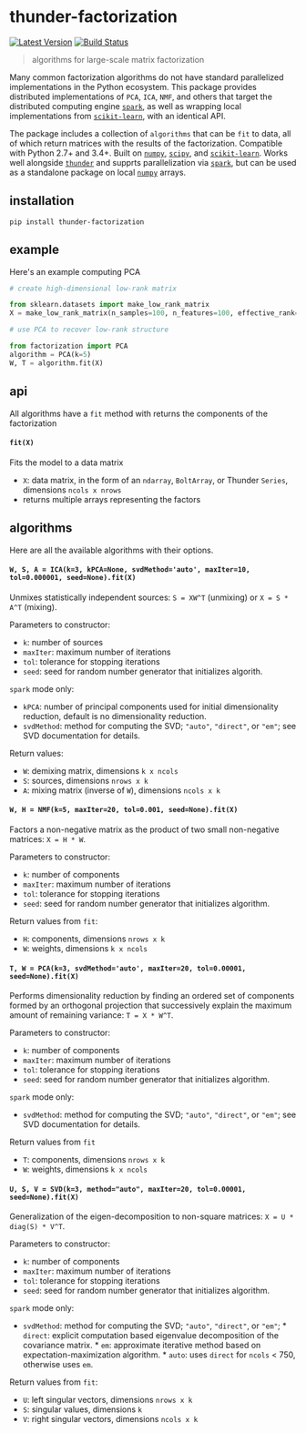 # thunder-factorization

[![Latest Version](https://img.shields.io/pypi/v/thunder-factorization.svg?style=flat-square)](https://pypi.python.org/pypi/thunder-factorization)
[![Build Status](https://img.shields.io/travis/thunder-project/thunder-factorization/master.svg?style=flat-square)](https://travis-ci.org/thunder-project/thunder-factorization) 

> algorithms for large-scale matrix factorization

Many common factorization algorithms do not have standard parallelized implementations in the Python ecosystem. This package provides distributed implementations of `PCA`, `ICA`, `NMF`, and others that target the distributed computing engine [`spark`](https://github.com/apache/spark), as well as wrapping local implementations from [`scikit-learn`](https://github.com/scikit-learn/scikit-learn), with an identical API.

The package includes a collection of `algorithms` that can be `fit` to data, all of which return matrices with the results of the factorization. Compatible with Python 2.7+ and 3.4+. Built on [`numpy`](https://github.com/numpy/numpy), [`scipy`](https://github.com/scipy/scipy), and [`scikit-learn`](https://github.com/scikit-learn/scikit-learn). Works well alongside [`thunder`](https://github.com/thunder-project/thunder) and supprts parallelization via [`spark`](https://github.com/apache/spark), but can be used as a standalone package on local [`numpy`](https://github.com/numpy/numpy) arrays.

## installation
```
pip install thunder-factorization
```

## example

Here's an example computing PCA

```python
# create high-dimensional low-rank matrix

from sklearn.datasets import make_low_rank_matrix
X = make_low_rank_matrix(n_samples=100, n_features=100, effective_rank=5)

# use PCA to recover low-rank structure

from factorization import PCA
algorithm = PCA(k=5)
W, T = algorithm.fit(X)
```

## api

All algorithms have a `fit` method with returns the components of the factorization

#### `fit(X)`

Fits the model to a data matrix
- `X`: data matrix, in the form of an `ndarray`, `BoltArray`, or Thunder `Series`, dimensions `ncols x nrows`
- returns multiple arrays representing the factors

## algorithms

Here are all the available algorithms with their options.

#### `W, S, A = ICA(k=3, kPCA=None, svdMethod='auto', maxIter=10, tol=0.000001, seed=None).fit(X)`

Unmixes statistically independent sources: `S = XW^T` (unmixing) or `X = S * A^T` (mixing).

Parameters to constructor:
- `k`: number of sources
- `maxIter`: maximum number of iterations
- `tol`: tolerance for stopping iterations
- `seed`: seed for random number generator that initializes algorith.

`spark` mode only:
- `kPCA`: number of principal components used for initial dimensionality reduction,
   default is no dimensionality reduction.
- `svdMethod`: method for computing the SVD; `"auto"`, `"direct"`, or `"em"`; see
   SVD documentation for details.

Return values:
- `W`: demixing matrix, dimensions `k x ncols`
- `S`: sources, dimensions `nrows x k`
- `A`: mixing matrix (inverse of `W`), dimensions `ncols x k`

#### `W, H = NMF(k=5, maxIter=20, tol=0.001, seed=None).fit(X)`

Factors a non-negative matrix as the product of two small non-negative matrices: `X = H * W`.

Parameters to constructor:
- `k`: number of components
- `maxIter`: maximum number of iterations
- `tol`: tolerance for stopping iterations
- `seed`: seed for random number generator that initializes algorithm.

Return values from `fit`:
- `H`: components, dimensions `nrows x k`
- `W`: weights, dimensions `k x ncols`

#### `T, W = PCA(k=3, svdMethod='auto', maxIter=20, tol=0.00001, seed=None).fit(X)`

Performs dimensionality reduction by finding an ordered set of components formed by an orthogonal projection
that successively explain the maximum amount of remaining variance: `T = X * W^T`.

Parameters to constructor:
- `k`: number of components
- `maxIter`: maximum number of iterations
- `tol`: tolerance for stopping iterations
- `seed`: seed for random number generator that initializes algorithm.

`spark` mode only:
- `svdMethod`: method for computing the SVD; `"auto"`, `"direct"`, or `"em"`; see
   SVD documentation for details.

Return values from `fit`
- `T`: components, dimensions `nrows x k`
- `W`: weights, dimensions `k x ncols`


#### `U, S, V = SVD(k=3, method="auto", maxIter=20, tol=0.00001, seed=None).fit(X)`
Generalization of the eigen-decomposition to non-square matrices: `X = U * diag(S) * V^T`.

Parameters to constructor:
- `k`: number of components
- `maxIter`: maximum number of iterations
- `tol`: tolerance for stopping iterations
- `seed`: seed for random number generator that initializes algorithm.

`spark` mode only:
- `svdMethod`: method for computing the SVD; `"auto"`, `"direct"`, or `"em"`;
      * `direct`: explicit computation based eigenvalue decomposition of the covariance matrix.
      * `em`: approximate iterative method based on expectation-maximization algorithm.
      * `auto`: uses `direct` for `ncols` < 750, otherwise uses `em`.

Return values from `fit`:
- `U`: left singular vectors, dimensions `nrows x k`
- `S`: singular values, dimensions `k`
- `V`: right singular vectors, dimensions `ncols x k`
